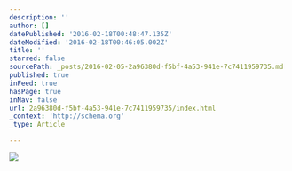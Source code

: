 ```yaml
---
description: ''
author: []
datePublished: '2016-02-18T00:48:47.135Z'
dateModified: '2016-02-18T00:46:05.002Z'
title: ''
starred: false
sourcePath: _posts/2016-02-05-2a96380d-f5bf-4a53-941e-7c7411959735.md
published: true
inFeed: true
hasPage: true
inNav: false
url: 2a96380d-f5bf-4a53-941e-7c7411959735/index.html
_context: 'http://schema.org'
_type: Article

---
```

![](https://the-grid-user-content.s3-us-west-2.amazonaws.com/e8b446d6-a051-4e18-9a4f-d23a9033520d.png)